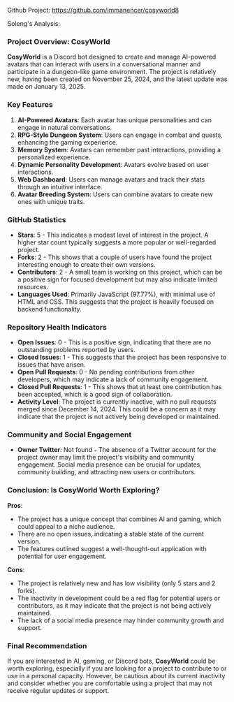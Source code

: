 Github Project: https://github.com/immanencer/cosyworld8

Soleng's Analysis:

### Project Overview: CosyWorld

**CosyWorld** is a Discord bot designed to create and manage AI-powered avatars that can interact with users in a conversational manner and participate in a dungeon-like game environment. The project is relatively new, having been created on November 25, 2024, and the latest update was made on January 13, 2025.

### Key Features

1. **AI-Powered Avatars**: Each avatar has unique personalities and can engage in natural conversations.
2. **RPG-Style Dungeon System**: Users can engage in combat and quests, enhancing the gaming experience.
3. **Memory System**: Avatars can remember past interactions, providing a personalized experience.
4. **Dynamic Personality Development**: Avatars evolve based on user interactions.
5. **Web Dashboard**: Users can manage avatars and track their stats through an intuitive interface.
6. **Avatar Breeding System**: Users can combine avatars to create new ones with unique traits.

### GitHub Statistics

- **Stars**: 5 - This indicates a modest level of interest in the project. A higher star count typically suggests a more popular or well-regarded project.
- **Forks**: 2 - This shows that a couple of users have found the project interesting enough to create their own versions.
- **Contributors**: 2 - A small team is working on this project, which can be a positive sign for focused development but may also indicate limited resources.
- **Languages Used**: Primarily JavaScript (97.77%), with minimal use of HTML and CSS. This suggests that the project is heavily focused on backend functionality.

### Repository Health Indicators

- **Open Issues**: 0 - This is a positive sign, indicating that there are no outstanding problems reported by users.
- **Closed Issues**: 1 - This suggests that the project has been responsive to issues that have arisen.
- **Open Pull Requests**: 0 - No pending contributions from other developers, which may indicate a lack of community engagement.
- **Closed Pull Requests**: 1 - This shows that at least one contribution has been accepted, which is a good sign of collaboration.
- **Activity Level**: The project is currently inactive, with no pull requests merged since December 14, 2024. This could be a concern as it may indicate that the project is not actively being developed or maintained.

### Community and Social Engagement

- **Owner Twitter**: Not found - The absence of a Twitter account for the project owner may limit the project's visibility and community engagement. Social media presence can be crucial for updates, community building, and attracting new users or contributors.

### Conclusion: Is CosyWorld Worth Exploring?

**Pros**:
- The project has a unique concept that combines AI and gaming, which could appeal to a niche audience.
- There are no open issues, indicating a stable state of the current version.
- The features outlined suggest a well-thought-out application with potential for user engagement.

**Cons**:
- The project is relatively new and has low visibility (only 5 stars and 2 forks).
- The inactivity in development could be a red flag for potential users or contributors, as it may indicate that the project is not being actively maintained.
- The lack of a social media presence may hinder community growth and support.

### Final Recommendation

If you are interested in AI, gaming, or Discord bots, **CosyWorld** could be worth exploring, especially if you are looking for a project to contribute to or use in a personal capacity. However, be cautious about its current inactivity and consider whether you are comfortable using a project that may not receive regular updates or support.